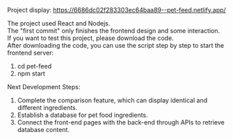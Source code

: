 Project display:
https://6686dc02f283303ec64baa89--pet-feed.netlify.app/

The project used React and Nodejs.<br>
The "first commit" only finishes the frontend design and some interaction. <br>
If you want to test this project, please download the code.<br>
After downloading the code, you can use the script step by step to start the frontend server:
1. cd pet-feed
2. npm start


Next Development Steps:

1. Complete the comparison feature, which can display identical and different ingredients.
2. Establish a database for pet food ingredients.
3. Connect the front-end pages with the back-end through APIs to retrieve database content.

